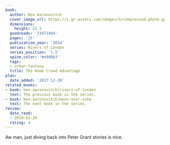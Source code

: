 ```yaml
---
book:
  author: Ben Aaronovitch
  cover_image_url: https://i.gr-assets.com/images/S/compressed.photo.goodreads.com/books/1434543726l/23471484._SX98_.jpg
  dimensions:
    height: 22.3
  goodreads: '23471484'
  pages: '25'
  publication_year: '2014'
  series: Rivers of London
  series_position: '1.5'
  spine_color: '#e9d6b3'
  tags:
  - urban-fantasy
  title: The Home Crowd Advantage
plan:
  date_added: '2017-12-20'
related_books:
- book: ben-aaronovitch/rivers-of-london
  text: The previous book in the series.
- book: ben-aaronovitch/moon-over-soho
  text: The next book in the series.
review:
  date_read:
  - 2018-01-29
  rating: 4
---
```


Aw man, just diving back into Peter Grant stories is nice.
